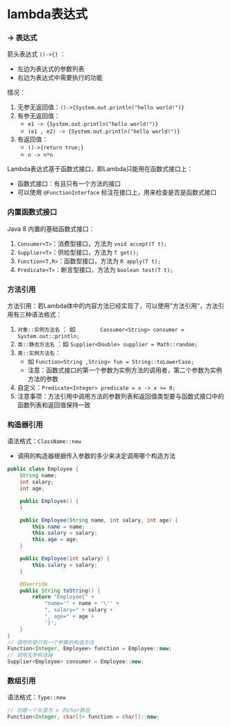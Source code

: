 # lambda表达式

### -> 表达式

箭头表达式 `()->{}` ：

- 左边为表达式的参数列表
- 右边为表达式中需要执行的功能

情况：

1. 无参无返回值：`()->{System.out.println("hello world!")}`
2. 有参无返回值：
   - `e1 -> {System.out.println("hello world!")}`
   - `(e1 , e2) -> {System.out.println("hello world!")}`
3. 有返回值：
   - `()->{return true;}`
   - `n -> n*n`

Lambda表达式基于函数式接口，即Lambda只能用在函数式接口上：

- 函数式接口：有且只有一个方法的接口
- 可以使用 `@FunctionInterface` 标注在接口上，用来检查是否是函数式接口

### 内置函数式接口

Java 8 内置的基础函数式接口：

1. `Consumer<T>`：消费型接口，方法为 `void accept(T t);`
2. `Supplier<T>`：供给型接口，方法为 `T get();`
3. `Function<T,R>`：函数型接口，方法为 `R apply(T t);`
4. `Predicate<T>`：断言型接口，方法为 `boolean test(T t);`

### 方法引用

方法引用：若Lambda体中的内容方法已经实现了，可以使用"方法引用"，方法引用有三种语法格式：

1. `对象::实例方法名` ： 如`        Consumer<String> consumer = System.out::println;`
2. `类::静态方法名` ：如 `Supplier<Double> supplier = Math::random;`
3. `类::实例方法名`：
   - 如 `Function<String ,String> fun = String::toLowerCase;`
   - 注意：函数式接口的第一个参数为实例方法的调用者，第二个参数为实例方法的参数
4. 自定义：`Predicate<Integer> predicate = x -> x >= 0;`
5. 注意事项：方法引用中调用方法的参数列表和返回值类型要与函数式接口中的函数列表和返回值保持一致

### 构造器引用

语法格式：`ClassName::new`

- 调用的构造器根据传入参数的多少来决定调用哪个构造方法

```java
public class Employee {
    String name;
    int salary;
    int age;

    public Employee() {
    }

    public Employee(String name, int salary, int age) {
        this.name = name;
        this.salary = salary;
        this.age = age;
    }

    public Employee(int salary) {
        this.salary = salary;
    }

    @Override
    public String toString() {
        return "Employee{" +
            "name='" + name + '\'' +
            ", salary=" + salary +
            ", age=" + age +
            '}';
    }
}
// 调用的是只有一个参数的构造方法
Function<Integer, Employee> function = Employee::new;
// 调用无参构造器
Supplier<Employee> consumer = Employee::new;
```

### 数组引用

语法格式：`Type::new`

```java
// 创建一个长度为 n 的char数组
Function<Integer, char[]> function = char[]::new;
```

